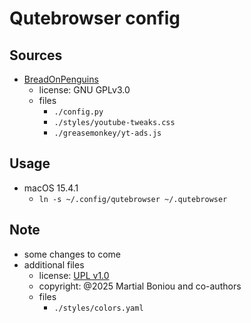 # Qutebrowser config

## Sources

- [BreadOnPenguins](https://github.com/BreadOnPenguins/dots/tree/master/.config/qutebrowser)
  - license: GNU GPLv3.0
  - files
    - `./config.py`
    - `./styles/youtube-tweaks.css`
    - `./greasemonkey/yt-ads.js`

## Usage

- macOS 15.4.1
  - `ln -s ~/.config/qutebrowser ~/.qutebrowser`
## Note

- some changes to come
- additional files
  - license: [UPL v1.0](https://oss.oracle.com/licenses/upl)
  - copyright: @2025 Martial Boniou and co-authors
  - files
    - `./styles/colors.yaml`
